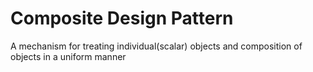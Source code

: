 # Composite Design Pattern
A mechanism for treating individual(scalar) objects and composition of objects in a uniform manner

